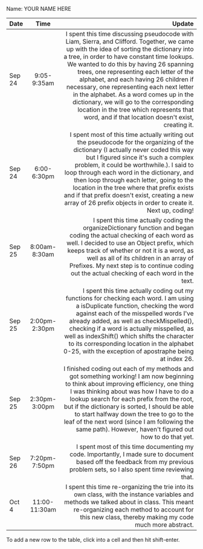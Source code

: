 Name: YOUR NAME HERE

| Date   |     Time      |                                                                                                                                                                                                                                                                                                                                                                                                                                                                                                                                                          Update |
|:-------|:-------------:|----------------------------------------------------------------------------------------------------------------------------------------------------------------------------------------------------------------------------------------------------------------------------------------------------------------------------------------------------------------------------------------------------------------------------------------------------------------------------------------------------------------------------------------------------------------:|
| Sep 24 |  9:05-9:35am  | I spent this time discussing pseudocode with Liam, Sierra, and Clifford. Together, we came up with the idea of sorting the dictionary into a tree, in order to have constant time lookups. We wanted to do this by having 26 spanning trees, one representing each letter of the alphabet, and each having 26 children if necessary, one representing each next letter in the alphabet. As a word comes up in the dictionary, we will go to the corresponding location in the tree which represents that word, and if that location doesn't exist, creating it. |
| Sep 24 |  6:00-6:30pm  |                                                                            I spent most of this time actually writing out the pseudocode for the organizing of the dictionary (I actually never coded this way but I figured since it's such a complex problem, it could be worthwhile.). I said to loop through each word in the dictionary, and then loop through each letter, going to the location in the tree where that prefix exists and if that prefix doesn't exist, creating a new array of 26 prefix objects in order to create it. Next up, coding! |
| Sep 25 | 8:00am-8:30am |                                                                                                                                                                                                  I spent this time actually coding the organizeDictionary function and began coding the actual checking of each word as well. I decided to use an Object prefix, which keeps track of whether or not it is a word, as well as all of its children in an array of Prefixes. My next step is to continue coding out the actual checking of each word in the text. |
| Sep 25 | 2:00pm-2:30pm |                                                                                                                                     I spent this time actually coding out my functions for checking each word. I am using a isDuplicate function, checking the word against each of the misspelled words I've already added, as well as checkMispelled(), checking if a word is actually misspelled, as well as indexShift() which shifts the character to its corresponding location in the alphabet 0-25, with the exception of apostraphe being at index 26. |
| Sep 25 | 2:30pm-3:00pm |                                                                                                                       I finished coding out each of my methods and got something working! I am now beginning to think about improving efficiency, one thing I was thinking about was how I have to do a lookup search for each prefix from the root, but if the dictionary is sorted, I should be able to start halfway down the tree to go to the leaf of the next word (since I am following the same path). However, haven't figured out how to do that yet. |
| Sep 26 | 7:20pm-7:50pm |                                                                                                                                                                                                                                                                                                                                                                                  I spent most of this time documenting my code. Importantly, I made sure to document based off the feedback from my previous problem sets, so I also spent time reviewing that. |
| Oct 4  | 11:00-11:30am |                                                                                                                                                                                                                                                                                                                   I spent this time re-organizing the trie into its own class, with the instance variables and methods we talked about in class. This meant re-organizing each method to account for this new class, thereby making my code much more abstract. |


To add a new row to the table, click into a cell and then hit shift-enter.